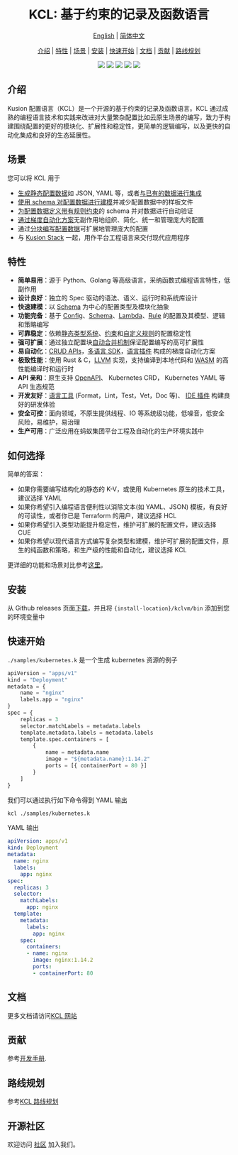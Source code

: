 <h1 align="center">KCL: 基于约束的记录及函数语言</h1>

<p align="center">
<a href="./README.md">English</a> | <a href="./README-zh.md">简体中文</a>
</p>
<p align="center">
<a href="#介绍">介绍</a> | <a href="#特性">特性</a> | <a href="#场景">场景</a> | <a href="#安装">安装</a> | <a href="#快速开始">快速开始</a> | <a href="#文档">文档</a> | <a href="#贡献">贡献</a> | <a href="#路线规划">路线规划</a>
</p>

<p align="center">
  <img src="https://github.com/KusionStack/KCLVM/workflows/KCL/badge.svg">
  <img src="https://img.shields.io/badge/PRs-welcome-brightgreen.svg?style=flat-square">
  <img src="https://coveralls.io/repos/github/KusionStack/KCLVM/badge.svg">
  <img src="https://img.shields.io/github/release/KusionStack/KCLVM.svg">
  <img src="https://img.shields.io/github/license/KusionStack/KCLVM.svg">
</p>

## 介绍

Kusion 配置语言（KCL）是一个开源的基于约束的记录及函数语言。KCL 通过成熟的编程语言技术和实践来改进对大量繁杂配置比如云原生场景的编写，致力于构建围绕配置的更好的模块化、扩展性和稳定性，更简单的逻辑编写，以及更快的自动化集成和良好的生态延展性。

## 场景

您可以将 KCL 用于

+ [生成静态配置数据](https://kcl-lang.io/docs/user_docs/guides/configuration)如 JSON, YAML 等，或者[与已有的数据进行集成](https://kcl-lang.io/docs/user_docs/guides/data-integration)
+ [使用 schema 对配置数据进行建模](https://kcl-lang.io/docs/user_docs/guides/schema-definition)并减少配置数据中的样板文件
+ [为配置数据定义带有规则约束](https://kcl-lang.io/docs/user_docs/guides/validation)的 schema 并对数据进行自动验证
+ [通过梯度自动化方案](https://kcl-lang.io/docs/user_docs/guides/automation)无副作用地组织、简化、统一和管理庞大的配置
+ 通过[分块编写配置数据](https://kcl-lang.io/docs/reference/lang/tour#config-operations)可扩展地管理庞大的配置
+ 与 [Kusion Stack](https://kusionstack.io) 一起，用作平台工程语言来交付现代应用程序

## 特性

+ **简单易用**：源于 Python、Golang 等高级语言，采纳函数式编程语言特性，低副作用
+ **设计良好**：独立的 Spec 驱动的语法、语义、运行时和系统库设计
+ **快速建模**：以 [Schema](https://kcl-lang.io/docs/reference/lang/tour#schema) 为中心的配置类型及模块化抽象
+ **功能完备**：基于 [Config](https://kcl-lang.io/docs/reference/lang/tour#config-operations)、[Schema](https://kcl-lang.io/docs/reference/lang/tour#schema)、[Lambda](https://kcl-lang.io/docs/reference/lang/tour#function)、[Rule](https://kcl-lang.io/docs/reference/lang/tour#rule) 的配置及其模型、逻辑和策略编写
+ **可靠稳定**：依赖[静态类型系统](https://kcl-lang.io/docs/reference/lang/tour/#type-system)、[约束](https://kcl-lang.io/docs/reference/lang/tour/#validation)和[自定义规则](https://kcl-lang.io/docs/reference/lang/tour#rule)的配置稳定性
+ **强可扩展**：通过独立配置块[自动合并机制](https://kcl-lang.io/docs/reference/lang/tour/#-operators-1)保证配置编写的高可扩展性
+ **易自动化**：[CRUD APIs](https://kcl-lang.io/docs/reference/lang/tour/#kcl-cli-variable-override)，[多语言 SDK](https://kcl-lang.io/docs/reference/xlang-api/overview)，[语言插件](https://github.com/KusionStack/kcl-plugin) 构成的梯度自动化方案
+ **极致性能**：使用 Rust & C，[LLVM](https://llvm.org/) 实现，支持编译到本地代码和 [WASM](https://webassembly.org/) 的高性能编译时和运行时
+ **API 亲和**：原生支持 [OpenAPI](https://github.com/KusionStack/kcl-openapi)、 Kubernetes CRD， Kubernetes YAML 等 API 生态规范
+ **开发友好**：[语言工具](https://kcl-lang.io/docs/tools/cli/kcl/) (Format，Lint，Test，Vet，Doc 等)、 [IDE 插件](https://github.com/KusionStack/vscode-kcl) 构建良好的研发体验
+ **安全可控**：面向领域，不原生提供线程、IO 等系统级功能，低噪音，低安全风险，易维护，易治理
+ **生产可用**：广泛应用在蚂蚁集团平台工程及自动化的生产环境实践中

## 如何选择

简单的答案：

+ 如果你需要编写结构化的静态的 K-V，或使用 Kubernetes 原生的技术工具，建议选择 YAML
+ 如果你希望引入编程语言便利性以消除文本(如 YAML、JSON) 模板，有良好的可读性，或者你已是 Terraform 的用户，建议选择 HCL
+ 如果你希望引入类型功能提升稳定性，维护可扩展的配置文件，建议选择 CUE
+ 如果你希望以现代语言方式编写复杂类型和建模，维护可扩展的配置文件，原生的纯函数和策略，和生产级的性能和自动化，建议选择 KCL

更详细的功能和场景对比参考[这里](https://kcl-lang.io/docs/user_docs/getting-started/intro)。

## 安装

从 Github releases 页面[下载](https://github.com/KusionStack/KCLVM/releases)，并且将 `{install-location}/kclvm/bin` 添加到您的环境变量中

## 快速开始

`./samples/kubernetes.k` 是一个生成 kubernetes 资源的例子

```python
apiVersion = "apps/v1"
kind = "Deployment"
metadata = {
    name = "nginx"
    labels.app = "nginx"
}
spec = {
    replicas = 3
    selector.matchLabels = metadata.labels
    template.metadata.labels = metadata.labels
    template.spec.containers = [
        {
            name = metadata.name
            image = "${metadata.name}:1.14.2"
            ports = [{ containerPort = 80 }]
        }
    ]
}
```

我们可以通过执行如下命令得到 YAML 输出

```bash
kcl ./samples/kubernetes.k
```

YAML 输出

```yaml
apiVersion: apps/v1
kind: Deployment
metadata:
  name: nginx
  labels:
    app: nginx
spec:
  replicas: 3
  selector:
    matchLabels:
      app: nginx
  template:
    metadata:
      labels:
        app: nginx
    spec:
      containers:
      - name: nginx
        image: nginx:1.14.2
        ports:
        - containerPort: 80
```

## 文档

更多文档请访问[KCL 网站](https://kcl-lang.io/)

## 贡献

参考[开发手册](./docs/dev_guide/1.about_this_guide.md).

## 路线规划

参考[KCL 路线规划](https://github.com/KusionStack/KCLVM/issues/29)

## 开源社区

欢迎访问 [社区](https://github.com/KusionStack/community) 加入我们。
